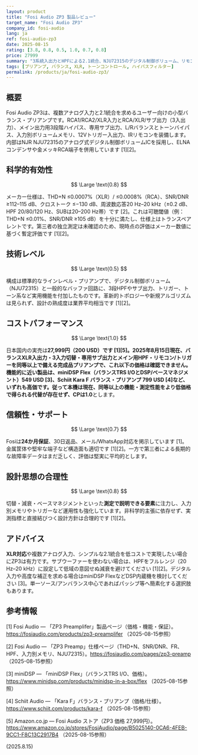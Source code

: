 ```yaml
---
layout: product
title: "Fosi Audio ZP3 製品レビュー"
target_name: "Fosi Audio ZP3"
company_id: fosi-audio
lang: ja
ref: fosi-audio-zp3
date: 2025-08-15
rating: [3.8, 0.8, 0.5, 1.0, 0.7, 0.8]
price: 27999
summary: "3系統入出力とHPFによる2.1統合、NJU72315のデジタル制御ボリューム、リモコン／トリガーを備えるバランス・プリアンプ。200 USDでカタログ上はトランスペアレントです。"
tags: [プリアンプ, バランス, XLR, トーンコントロール, ハイパスフィルター]
permalink: /products/ja/fosi-audio-zp3/
---
```


## 概要

Fosi Audio ZP3は、複数アナログ入力と2.1統合を求めるユーザー向けの小型バランス・プリアンプです。RCA1/RCA2/XLR入力とRCA/XLR/サブ出力（3入出力）、メイン出力用3段階ハイパス、専用サブ出力、L/Rバランスとトーンバイパス、入力別ボリュームメモリ、12Vトリガー入出力、IRリモコンを装備します。内部はNJR NJU72315のアナログ式デジタル制御ボリュームICを採用し、ELNAコンデンサや金メッキRCA端子を併用しています [1][2]。

## 科学的有効性

$$ \Large \text{0.8} $$

メーカー仕様は、THD+N ≤0.0007%（XLR）/ ≤0.0008%（RCA）、SNR/DNR ≥112–115 dB、クロストーク ≤−130 dB、周波数応答20 Hz–20 kHz（±0.2 dB、HPF 20/80/120 Hz、SUBは20–200 Hz帯）です [2]。これは可聴閾値（例：THD+N ≤0.01%、SNR/DNR ≥105 dB）を十分に満たし、仕様上はトランスペアレントです。第三者の独立測定は未確認のため、現時点の評価はメーカー数値に基づく暫定評価です [1][2]。

## 技術レベル

$$ \Large \text{0.5} $$

構成は標準的なラインレベル・プリアンプで、デジタル制御ボリューム（NJU72315）と一般的なバッファ回路に、3段HPFやサブ出力、トリガー、トーン系など実用機能を付加したものです。革新的トポロジーや新規アルゴリズムは見られず、設計の熟成度は業界平均相当です [1][2]。

## コストパフォーマンス

$$ \Large \text{1.0} $$

日本国内の実売は**27,999円（200 USD）**です [1][5]。2025年8月15日現在、**バランスXLR入出力・3入力切替・専用サブ出力とメイン用HPF・リモコン/トリガー**を同等以上で備える完成品プリアンプで、これ以下の価格は確認できません。機能的に近い製品は、miniDSP Flex（バランスTRS I/OとDSP/ベースマネジメント）549 USD [3]、Schiit Kara F バランス・プリアンプ 799 USD [4]など、いずれも高価です。従って本機は現在、同等以上の機能・測定性能をより低価格で得られる代替が存在せず、CPは**1.0**とします。

## 信頼性・サポート

$$ \Large \text{0.7} $$

Fosiは**24か月保証**、30日返品、メール/WhatsApp対応を掲示しています [1]。金属筐体や堅牢な端子など構造面も適切です [1][2]。一方で第三者による長期的な故障率データはまだ乏しく、評価は堅実に平均的とします。

## 設計思想の合理性

$$ \Large \text{0.8} $$

切替・減衰・ベースマネジメントといった**測定で説明できる要素**に注力し、入力別メモリやトリガーなど運用性も強化しています。非科学的主張に依存せず、実測指標と直接結びつく設計方針は合理的です [1][2]。

## アドバイス

**XLR対応**や複数アナログ入力、シンプルな2.1統合を低コストで実現したい場合にZP3は有力です。サブウーファーを使わない場合は、HPFをフルレンジ（20 Hz–20 kHz）に設定して低域の意図せぬ減衰を避けてください [1][2]。デジタル入力や高度な補正を求める場合はminiDSP FlexなどDSP内蔵機を検討してください [3]。単一ソース/アンバランス中心であればパッシブ等へ簡素化する選択肢もあります。

## 参考情報

[1] Fosi Audio — 「ZP3 Preamplifer」製品ページ（価格・機能・保証）。https://fosiaudio.com/products/zp3-preamplifer （2025-08-15参照）

[2] Fosi Audio — 「ZP3 Preamp」仕様ページ（THD+N、SNR/DNR、FR、HPF、入力別メモリ、NJU72315）。https://fosiaudio.com/pages/zp3-preamp （2025-08-15参照）

[3] miniDSP — 「miniDSP Flex」（バランスTRS I/O、価格）。https://www.minidsp.com/products/minidsp-in-a-box/flex （2025-08-15参照）

[4] Schiit Audio — 「Kara F」バランス・プリアンプ（価格/仕様）。https://www.schiit.com/products/kara-f （2025-08-15参照）

[5] Amazon.co.jp — Fosi Audio ストア（ZP3 価格 27,999円）。https://www.amazon.co.jp/stores/FosiAudio/page/B5025140-0CA6-4FEB-9CC1-F8C13C2917B4 （2025-08-15参照）

(2025.8.15)

